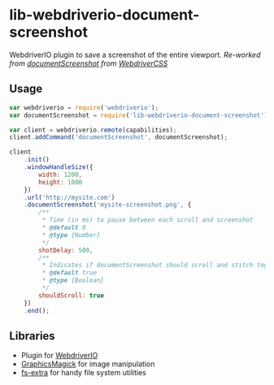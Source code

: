 # lib-webdriverio-document-screenshot
WebdriverIO plugin to save a screenshot of the entire viewport.
*Re-worked from [documentScreenshot](https://github.com/webdriverio/webdrivercss/blob/master/lib/documentScreenshot.js) from [WebdriverCSS](https://github.com/webdriverio/webdrivercss)*

## Usage
```js
var webdriverio = require('webdriverio');
var documentScreenshot = require('lib-webdriverio-document-screenshot');

var client = webdriverio.remote(capabilities);
client.addCommand('documentScreenshot', documentScreenshot);

client
    .init()
    .windowHandleSize({
        width: 1200,
        height: 1000
    })
    .url('http://mysite.com')
    .documentScreenshot('mysite-screenshot.png', {
        /**
         * Time (in ms) to pause between each scroll and screenshot
         * @default 0
         * @type {Number}
         */
        shotDelay: 500,
        /**
         * Indicates if documentScreenshot should scroll and stitch together screenshots of the entire document
         * @default true
         * @type {Boolean}
         */
        shouldScroll: true
    })
    .end();
```

## Libraries
* Plugin for [WebdriverIO](https://github.com/webdriverio/webdriverio)
* [GraphicsMagick](https://github.com/aheckmann/gm) for image manipulation
* [fs-extra](https://github.com/jprichardson/node-fs-extra/) for handy file system utilities
